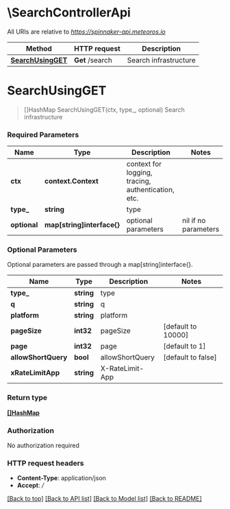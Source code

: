 # \SearchControllerApi

All URIs are relative to *https://spinnaker-api.meteoros.io*

Method | HTTP request | Description
------------- | ------------- | -------------
[**SearchUsingGET**](SearchControllerApi.md#SearchUsingGET) | **Get** /search | Search infrastructure


# **SearchUsingGET**
> []HashMap SearchUsingGET(ctx, type_, optional)
Search infrastructure

### Required Parameters

Name | Type | Description  | Notes
------------- | ------------- | ------------- | -------------
 **ctx** | **context.Context** | context for logging, tracing, authentication, etc.
  **type_** | **string**| type | 
 **optional** | **map[string]interface{}** | optional parameters | nil if no parameters

### Optional Parameters
Optional parameters are passed through a map[string]interface{}.

Name | Type | Description  | Notes
------------- | ------------- | ------------- | -------------
 **type_** | **string**| type | 
 **q** | **string**| q | 
 **platform** | **string**| platform | 
 **pageSize** | **int32**| pageSize | [default to 10000]
 **page** | **int32**| page | [default to 1]
 **allowShortQuery** | **bool**| allowShortQuery | [default to false]
 **xRateLimitApp** | **string**| X-RateLimit-App | 

### Return type

[**[]HashMap**](HashMap.md)

### Authorization

No authorization required

### HTTP request headers

 - **Content-Type**: application/json
 - **Accept**: */*

[[Back to top]](#) [[Back to API list]](../README.md#documentation-for-api-endpoints) [[Back to Model list]](../README.md#documentation-for-models) [[Back to README]](../README.md)


